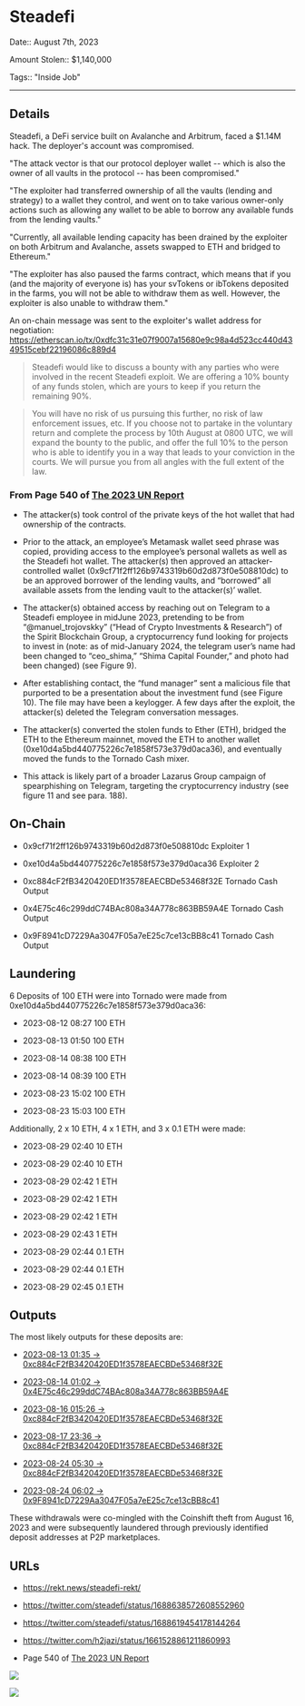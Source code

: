 # Steadefi

Date:: August 7th, 2023

Amount Stolen:: $1,140,000

Tags:: "Inside Job"

---


## Details

Steadefi, a DeFi service built on Avalanche and Arbitrum, faced a $1.14M hack. The deployer's account was compromised.

"The attack vector is that our protocol deployer wallet -- which is also the owner of all vaults in the protocol -- has been compromised."

"The exploiter had transferred ownership of all the vaults (lending and strategy) to a wallet they control, and went on to take various owner-only actions such as allowing any wallet to be able to borrow any available funds from the lending vaults."

"Currently, all available lending capacity has been drained by the exploiter on both Arbitrum and Avalanche, assets swapped to ETH and bridged to Ethereum."

"The exploiter has also paused the farms contract, which means that if you (and the majority of everyone is) has your svTokens or ibTokens deposited in the farms, you will not be able to withdraw them as well. However, the exploiter is also unable to withdraw them."

An on-chain message was sent to the exploiter's wallet address for negotiation: https://etherscan.io/tx/0xdfc31c31e07f9007a15680e9c98a4d523cc440d4349515cebf22196086c889d4

> Steadefi would like to discuss a bounty with any parties who were involved in the recent Steadefi exploit. We are offering a 10% bounty of any funds stolen, which are yours to keep if you return the remaining 90%.

> You will have no risk of us pursuing this further, no risk of law enforcement issues, etc. If you choose not to partake in the voluntary return and complete the process by 10th August at 0800 UTC, we will expand the bounty to the public, and offer the full 10% to the person who is able to identify you in a way that leads to your conviction in the courts. We will pursue you from all angles with the full extent of the law.


### From Page 540 of [The 2023 UN Report](https://documents.un.org/doc/undoc/gen/n24/032/68/pdf/n2403268.pdf?token=Lnb4xBoncpFwgtMIpl&fe=true)

- The attacker(s) took control of the private keys of the hot wallet that had ownership of the contracts.

- Prior to the attack, an employee’s Metamask wallet seed phrase was copied, providing access to the employee’s personal wallets as well as the Steadefi hot wallet. The attacker(s) then approved an attacker-controlled wallet (0x9cf71f2ff126b9743319b60d2d873f0e508810dc) to be an approved borrower of the lending vaults, and “borrowed” all available assets from the lending vault to the attacker(s)’ wallet.

- The attacker(s) obtained access by reaching out on Telegram to a Steadefi employee in midJune 2023, pretending to be from “@manuel_trojovskky” (“Head of Crypto Investments & Research”) of the Spirit Blockchain Group, a cryptocurrency fund looking for projects to invest in (note: as of mid-January 2024, the telegram user’s name had been changed to “ceo_shima,” “Shima Capital Founder,” and photo had been changed) (see Figure 9).

- After establishing contact, the “fund manager” sent a malicious file that purported to be a presentation about the investment fund (see Figure 10). The file may have been a keylogger. A few days after the exploit, the attacker(s) deleted the Telegram conversation messages.

- The attacker(s) converted the stolen funds to Ether (ETH), bridged the ETH to the Ethereum mainnet, moved the ETH to another wallet (0xe10d4a5bd440775226c7e1858f573e379d0aca36), and eventually moved the funds to the Tornado Cash mixer.

- This attack is likely part of a broader Lazarus Group campaign of spearphishing on Telegram, targeting the cryptocurrency industry (see figure 11 and see para. 188).


## On-Chain

- 0x9cf71f2ff126b9743319b60d2d873f0e508810dc Exploiter 1 

- 0xe10d4a5bd440775226c7e1858f573e379d0aca36 Exploiter 2 

- 0xc884cF2fB3420420ED1f3578EAECBDe53468f32E Tornado Cash Output 

- 0x4E75c46c299ddC74BAc808a34A778c863BB59A4E Tornado Cash Output 

- 0x9F8941cD7229Aa3047F05a7eE25c7ce13cBB8c41 Tornado Cash Output 



## Laundering

6 Deposits of 100 ETH were into Tornado were made from 0xe10d4a5bd440775226c7e1858f573e379d0aca36:

- 2023-08-12 08:27 100 ETH

- 2023-08-13 01:50 100 ETH

- 2023-08-14 08:38 100 ETH

- 2023-08-14 08:39 100 ETH

- 2023-08-23 15:02 100 ETH

- 2023-08-23 15:03 100 ETH


Additionally, 2 x 10 ETH, 4 x 1 ETH, and 3 x 0.1 ETH were made:

- 2023-08-29 02:40 10 ETH

- 2023-08-29 02:40 10 ETH

- 2023-08-29 02:42 1 ETH

- 2023-08-29 02:42 1 ETH

- 2023-08-29 02:42 1 ETH

- 2023-08-29 02:43 1 ETH

- 2023-08-29 02:44 0.1 ETH

- 2023-08-29 02:44 0.1 ETH

- 2023-08-29 02:45 0.1 ETH

## Outputs

The most likely outputs for these deposits are:

- [2023-08-13 01:35 -> 0xc884cF2fB3420420ED1f3578EAECBDe53468f32E](https://etherscan.io/tx/0x499dae0411931bdb396a704894ac824f434e7b4c6f8828a8872db151a0fa7dd8)

- [2023-08-14 01:02 -> 0x4E75c46c299ddC74BAc808a34A778c863BB59A4E](https://etherscan.io/tx/0x6c7c233bd39ddfd920e0b04ac23a935c19be332a46e0d82cf75f43eb4ac209a2)

- [2023-08-16 015:26 -> 0xc884cF2fB3420420ED1f3578EAECBDe53468f32E](https://etherscan.io/tx/0xb589962b62c59ed2e8c5977ba614ce94bfc9d107015ad67a1e9391122a03e849)

- [2023-08-17 23:36 -> 0xc884cF2fB3420420ED1f3578EAECBDe53468f32E](https://etherscan.io/tx/0xf23aa066bbaaaec2cd34b850791314d6a070148e1fb4440cad1d5a8ceb4e811b)

- [2023-08-24 05:30 -> 0xc884cF2fB3420420ED1f3578EAECBDe53468f32E](https://etherscan.io/tx/0xa23628410e99c908ebd3839e7d928f72b7a896c80714f3e1e1321f057f573a2c)

- [2023-08-24 06:02 -> 0x9F8941cD7229Aa3047F05a7eE25c7ce13cBB8c41](https://etherscan.io/tx/0xbf61cd7e50303f3602220e28298d6f98b211073d42d8245dd3c20e910d3be191)

These withdrawals were co-mingled with the Coinshift theft from August 16, 2023 and were subsequently laundered through previously identified deposit addresses at P2P marketplaces.


## URLs

- https://rekt.news/steadefi-rekt/

- https://twitter.com/steadefi/status/1688638572608552960

- https://twitter.com/steadefi/status/1688619454178144264

- https://twitter.com/h2jazi/status/1661528861211860993

- Page 540 of [The 2023 UN Report](https://documents.un.org/doc/undoc/gen/n24/032/68/pdf/n2403268.pdf?token=Lnb4xBoncpFwgtMIpl&fe=true)

![](../images/steadefi01.png)

![](../images/steadefi02.png)
